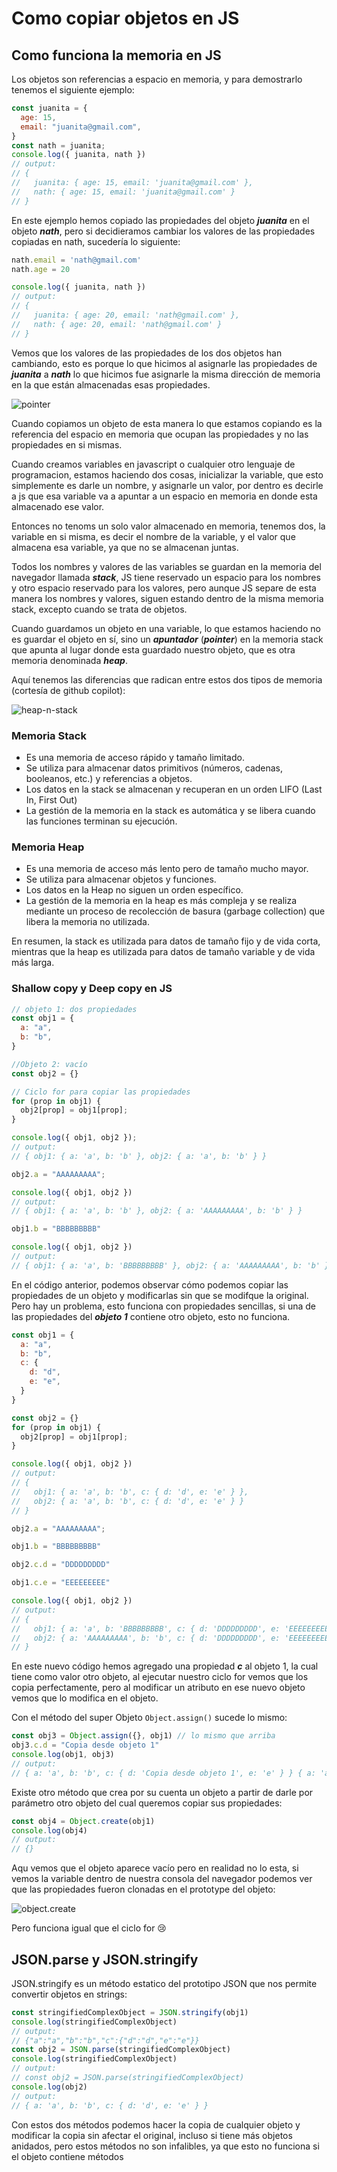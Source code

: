 # Como copiar objetos en JS

## Como funciona la memoria en JS

Los objetos son referencias a espacio en memoria, y para demostrarlo tenemos el siguiente ejemplo:

```javascript
const juanita = {
  age: 15,
  email: "juanita@gmail.com",
}
const nath = juanita;
console.log({ juanita, nath })
// output:
// {
//   juanita: { age: 15, email: 'juanita@gmail.com' },
//   nath: { age: 15, email: 'juanita@gmail.com' }
// }
```

En este ejemplo hemos copiado las propiedades del objeto _**juanita**_ en el objeto _**nath**_, pero si decidieramos cambiar los valores de las propiedades copiadas en nath, sucedería lo siguiente:

```javascript
nath.email = 'nath@gmail.com'
nath.age = 20

console.log({ juanita, nath })
// output:
// {
//   juanita: { age: 20, email: 'nath@gmail.com' },
//   nath: { age: 20, email: 'nath@gmail.com' }
// }
```

Vemos que los valores de las propiedades de los dos objetos han cambiando, esto es porque lo que hicimos al asignarle las propiedades de _**juanita**_ a _**nath**_ lo que hicimos fue asignarle la misma dirección de memoria en la que están almacenadas esas propiedades.

![pointer](./assets/Screenshot%202025-01-31%20131207.png)

Cuando copiamos un objeto de esta manera lo que estamos copiando es la referencia del espacio en memoria que ocupan las propiedades y no las propiedades en si mismas.

Cuando creamos variables en javascript o cualquier otro lenguaje de programacion, estamos haciendo dos cosas, inicializar la variable, que esto simplemente es darle un nombre, y asignarle un valor, por dentro es decirle a js que esa variable va a apuntar a un espacio en memoria en donde esta almacenado ese valor.

Entonces no tenoms un solo valor almacenado en memoria, tenemos dos, la variable en si misma, es decir el nombre de la variable, y el valor que almacena esa variable, ya que no se almacenan juntas.

Todos los nombres y valores de las variables se guardan en la memoria del navegador llamada _**stack**_, JS tiene reservado un espacio para los nombres y otro espacio reservado para los valores, pero aunque JS separe de esta manera los nombres  y valores, siguen estando dentro de la misma memoria stack, excepto cuando se trata de objetos.

Cuando guardamos un objeto en una variable, lo que estamos haciendo no es guardar el objeto en sí, sino un _**apuntador**_ (_**pointer**_) en la memoria stack que apunta al lugar donde esta guardado nuestro objeto, que es otra memoria denominada _**heap**_.

Aquí tenemos las diferencias que radican entre estos dos tipos de memoria (cortesía de github copilot):

![heap-n-stack](./assets/Screenshot%202025-01-31%20140718.png)

### Memoria Stack

- Es una memoria de acceso rápido y tamaño limitado.
- Se utiliza para almacenar datos primitivos (números, cadenas, booleanos, etc.) y referencias a objetos.
- Los datos en la stack se almacenan y recuperan en un orden LIFO (Last In, First Out)
- La gestión de la memoria en la stack es automática y se libera cuando las funciones terminan su ejecución.

### Memoria Heap

- Es una memoria de acceso más lento pero de tamaño mucho mayor.
- Se utiliza para almacenar objetos y funciones.
- Los datos en la Heap no siguen un orden específico.
- La gestión de la memoria en la heap es más compleja y se realiza mediante un proceso de recolección de basura (garbage collection) que libera la memoria no utilizada.

En resumen, la stack es utilizada para datos de tamaño fijo y de vida corta, mientras que la heap es utilizada para datos de tamaño variable y de vida más larga.

### Shallow copy y Deep copy en JS

```javascript
// objeto 1: dos propiedades
const obj1 = {
  a: "a",
  b: "b",
}

//Objeto 2: vacío
const obj2 = {}

// Ciclo for para copiar las propiedades
for (prop in obj1) {
  obj2[prop] = obj1[prop];
}

console.log({ obj1, obj2 });
// output:
// { obj1: { a: 'a', b: 'b' }, obj2: { a: 'a', b: 'b' } }

obj2.a = "AAAAAAAAA";

console.log({ obj1, obj2 })
// output:
// { obj1: { a: 'a', b: 'b' }, obj2: { a: 'AAAAAAAAA', b: 'b' } }

obj1.b = "BBBBBBBBB"

console.log({ obj1, obj2 })
// output:
// { obj1: { a: 'a', b: 'BBBBBBBBB' }, obj2: { a: 'AAAAAAAAA', b: 'b' } }
```

En el código anterior, podemos observar cómo podemos copiar las propiedades de un objeto y modificarlas sin que se modifque la original. Pero hay un problema, esto funciona con propiedades sencillas, si una de las propiedades del _**objeto 1**_ contiene otro objeto, esto no funciona.

```javascript
const obj1 = {
  a: "a",
  b: "b",
  c: {
    d: "d",
    e: "e",
  }
}

const obj2 = {}
for (prop in obj1) {
  obj2[prop] = obj1[prop];
}

console.log({ obj1, obj2 })
// output:
// {
//   obj1: { a: 'a', b: 'b', c: { d: 'd', e: 'e' } },
//   obj2: { a: 'a', b: 'b', c: { d: 'd', e: 'e' } }
// }

obj2.a = "AAAAAAAAA";

obj1.b = "BBBBBBBBB"

obj2.c.d = "DDDDDDDDD"

obj1.c.e = "EEEEEEEEE"

console.log({ obj1, obj2 })
// output:
// {
//   obj1: { a: 'a', b: 'BBBBBBBBB', c: { d: 'DDDDDDDDD', e: 'EEEEEEEEE' } },
//   obj2: { a: 'AAAAAAAAA', b: 'b', c: { d: 'DDDDDDDDD', e: 'EEEEEEEEE' } }
// }
```

En este nuevo código hemos agregado una propiedad _**c**_ al objeto 1, la cual tiene como valor otro objeto, al ejecutar nuestro ciclo for vemos que los copia perfectamente, pero al modificar un atributo en ese nuevo objeto vemos que lo modifica en el objeto.

Con el método del super Objeto `Object.assign()` sucede lo mismo:

```javascript
const obj3 = Object.assign({}, obj1) // lo mismo que arriba
obj3.c.d = "Copia desde objeto 1"
console.log(obj1, obj3)
// output:
// { a: 'a', b: 'b', c: { d: 'Copia desde objeto 1', e: 'e' } } { a: 'a', b: 'b', c: { d: 'Copia desde objeto 1', e: 'e' } }
```

Existe otro método que crea por su cuenta un objeto a partir de darle por parámetro otro objeto del cual queremos copiar sus propiedades:

```javascript
const obj4 = Object.create(obj1)
console.log(obj4)
// output:
// {}
```

Aqu vemos que el objeto aparece vacío pero en realidad no lo esta, si vemos la variable dentro de nuestra consola del navegador podemos ver que las propiedades fueron clonadas en el prototype del objeto:

![object.create](./assets/Screenshot%202025-01-31%20162812.png)

Pero funciona igual que el ciclo for 😢

## JSON.parse y JSON.stringify

JSON.stringify es un método estatico del prototipo JSON que nos permite convertir objetos en strings:

```javascript
const stringifiedComplexObject = JSON.stringify(obj1)
console.log(stringifiedComplexObject)
// output:
// {"a":"a","b":"b","c":{"d":"d","e":"e"}}
const obj2 = JSON.parse(stringifiedComplexObject)
console.log(stringifiedComplexObject)
// output:
// const obj2 = JSON.parse(stringifiedComplexObject)
console.log(obj2)
// output:
// { a: 'a', b: 'b', c: { d: 'd', e: 'e' } }
```

Con estos dos métodos podemos hacer la copia de cualquier objeto y modificar la copia sin afectar el original, incluso si tiene más objetos anidados, pero estos métodos no son infalibles, ya que esto no funciona si el objeto contiene métodos

